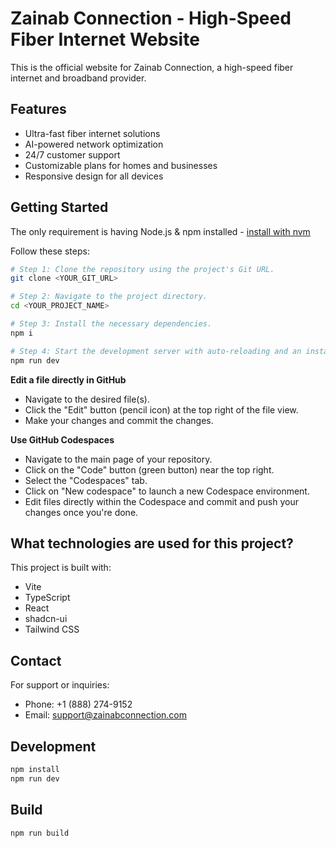 # Zainab Connection - High-Speed Fiber Internet Website

This is the official website for Zainab Connection, a high-speed fiber internet and broadband provider.

## Features

- Ultra-fast fiber internet solutions
- AI-powered network optimization
- 24/7 customer support
- Customizable plans for homes and businesses
- Responsive design for all devices

## Getting Started

The only requirement is having Node.js & npm installed - [install with nvm](https://github.com/nvm-sh/nvm#installing-and-updating)

Follow these steps:

```sh
# Step 1: Clone the repository using the project's Git URL.
git clone <YOUR_GIT_URL>

# Step 2: Navigate to the project directory.
cd <YOUR_PROJECT_NAME>

# Step 3: Install the necessary dependencies.
npm i

# Step 4: Start the development server with auto-reloading and an instant preview.
npm run dev
```

**Edit a file directly in GitHub**

- Navigate to the desired file(s).
- Click the "Edit" button (pencil icon) at the top right of the file view.
- Make your changes and commit the changes.

**Use GitHub Codespaces**

- Navigate to the main page of your repository.
- Click on the "Code" button (green button) near the top right.
- Select the "Codespaces" tab.
- Click on "New codespace" to launch a new Codespace environment.
- Edit files directly within the Codespace and commit and push your changes once you're done.

## What technologies are used for this project?

This project is built with:

- Vite
- TypeScript
- React
- shadcn-ui
- Tailwind CSS

## Contact

For support or inquiries:
- Phone: +1 (888) 274-9152
- Email: support@zainabconnection.com

## Development

```bash
npm install
npm run dev
```

## Build

```bash
npm run build
```
